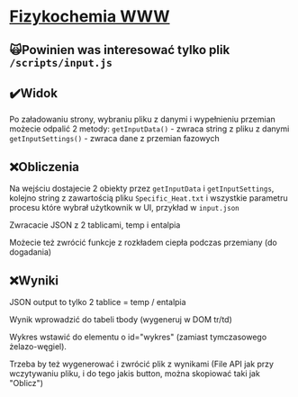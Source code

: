 # [Fizykochemia WWW](https://kamilluc.github.io/fizykochemia/) 

## 🙀Powinien was interesować tylko plik `/scripts/input.js` 

## ✔️Widok
Po załadowaniu strony, wybraniu pliku z danymi i wypełnieniu przemian możecie odpalić 2 metody:
`getInputData()` - zwraca string z pliku z danymi
`getInputSettings()` - zwraca dane z przemian fazowych

## ❌Obliczenia
Na wejściu dostajecie 2 obiekty przez `getInputData` i `getInputSettings`, kolejno string z zawartością pliku `Specific_Heat.txt` i wszystkie parametru procesu które wybrał użytkownik w UI, przykład w `input.json`

Zwracacie JSON z 2 tablicami, temp i entalpia

Możecie też zwrócić funkcje z rozkładem ciepła podczas przemiany (do dogadania)

## ❌Wyniki
JSON output to tylko 2 tablice = temp / entalpia

Wynik wprowadzić do tabeli tbody (wygeneruj w DOM tr/td)

Wykres wstawić do elementu o id="wykres" (zamiast tymczasowego żelazo-węgiel).

Trzeba by też wygenerować i zwrócić plik z wynikami (File API jak przy wczytywaniu pliku, i do tego jakis button, można skopiować taki jak "Oblicz")